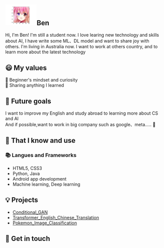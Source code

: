 ## <img width="100px" src="https://github.com/Yukino1010/Yukino1010/blob/main/generate.png" />Ben #

Hi, I'm Ben! I'm still a student now. I love learing new technology and skills about 
AI, I have write some ML、DL model and want to share joy with others. I'm living in Australia now. I want to work at others country, and to learn more about the latest technology 
## 😃 My values
🍏 Beginner's mindset and curiosity<br>
🙌 Sharing anything I learned<br>

## 🔭 Future goals

I want to improve my English and study abroad to learning more about CS and AI<br>
And if possible,want to work in big company such as google、meta..... 💪<br>

## 🧠 That I know and use
### 📚 Langues and Frameworks
- HTML5, CSS3
- Python, Java
- Android app development
- Machine learning, Deep learning


## 💡 Projects
- [Conditional_GAN](https://github.com/Yukino1010/Conditional_GAN)
- [Transformer_English_Chinese_Translation](https://github.com/Yukino1010/Transformer_English_Chinese_Translation)
- [Pokemon_Image_Classification](https://github.com/Yukino1010/Pokemon_Image_Classification)


## 🔗 Get in touch

